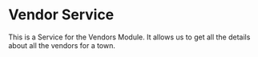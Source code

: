 # Vendor Service

This is a Service for the Vendors Module. It allows us to get all the details about all the vendors for a town.
